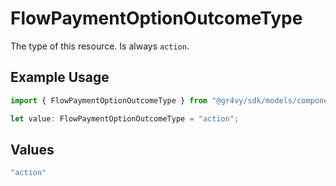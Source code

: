 # FlowPaymentOptionOutcomeType

The type of this resource. Is always `action`.

## Example Usage

```typescript
import { FlowPaymentOptionOutcomeType } from "@gr4vy/sdk/models/components";

let value: FlowPaymentOptionOutcomeType = "action";
```

## Values

```typescript
"action"
```